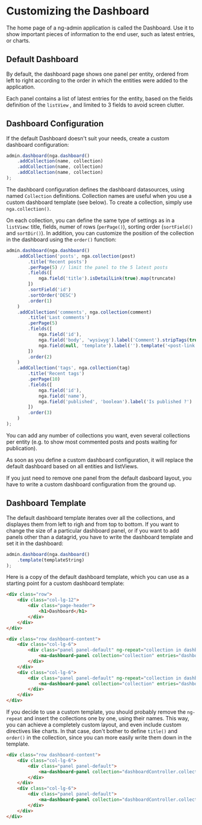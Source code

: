 # Customizing the Dashboard

The home page of a ng-admin application is called the Dashboard. Use it to show important pieces of information to the end user, such as latest entries, or charts.

## Default Dashboard

By default, the dashboard page shows one panel per entity, ordered from left to right according to the order in which the entities were added to the application.

Each panel contains a list of latest entries for the entity, based on the fields definition of the `listView` , and limited to 3 fields to avoid screen clutter.

## Dashboard Configuration

If the default Dashboard doesn't suit your needs, create a custom dashboard configuration:

```js
admin.dashboard(nga.dashboard()
    .addCollection(name, collection)
    .addCollection(name, collection)
    .addCollection(name, collection)
);
```

The dashboard configuration defines the dashboard datasources, using named `Collection` definitions. Collection names are useful when you use a custom dashboard template (see below). To create a collection, simply use `nga.collection()`. 

On each collection, you can define the same type of settings as in a `listView`: title, fields, numer of rows (`perPage()`), sorting order (`sortField()` and `sortDir()`). In addition, you can customize the position of the collection in the dashboard using the `order()` function:

```js
admin.dashboard(nga.dashboard()
    .addCollection('posts', nga.collection(post)
        .title('Recent posts')
        .perPage(5) // limit the panel to the 5 latest posts
        .fields([
            nga.field('title').isDetailLink(true).map(truncate)
        ])
        .sortField('id')
        .sortOrder('DESC')
        .order(1)
    )
    .addCollection('comments', nga.collection(comment)
        .title('Last comments')
        .perPage(5)
        .fields([
            nga.field('id'),
            nga.field('body', 'wysiwyg').label('Comment').stripTags(true).map(truncate),
            nga.field(null, 'template').label('').template('<post-link entry="entry"></post-link>') // you can use custom directives, too
        ])
        .order(2)
    )
    .addCollection('tags', nga.collection(tag)
        .title('Recent tags')
        .perPage(10)
        .fields([
            nga.field('id'),
            nga.field('name'),
            nga.field('published', 'boolean').label('Is published ?')
        ])
        .order(3)
    )
);
```

You can add any number of collections you want, even several collections per entity (e.g. to show most commented posts and posts waiting for publication).

As soon as you define a custom dashboard configuration, it will replace the default dashboard based on all entities and listViews.

If you just need to remove one panel from the default dasboard layout, you have to write a custom dashboard configuration from the ground up.

## Dashboard Template

The default dashboard template iterates over all the collections, and displayes them from left to righ and from top to bottom. If you want to change the size of a particular dashboard panel, or if you want to add panels other than a datagrid, you have to write the dashboard template and set it in the dashboard:

```js
admin.dashboard(nga.dashboard()
    .template(templateString)
);
```

Here is a copy of the default dashboard template, which you can use as a starting point for a custom dashboard template:

```html
<div class="row">
    <div class="col-lg-12">
        <div class="page-header">
            <h1>Dashboard</h1>
        </div>
    </div>
</div>

<div class="row dashboard-content">
    <div class="col-lg-6">
        <div class="panel panel-default" ng-repeat="collection in dashboardController.collections | orderElement" ng-if="$even">
            <ma-dashboard-panel collection="collection" entries="dashboardController.entries[collection.name()]"></ma-dashboard-panel>
        </div>
    </div>
    <div class="col-lg-6">
        <div class="panel panel-default" ng-repeat="collection in dashboardController.collections | orderElement" ng-if="$odd">
            <ma-dashboard-panel collection="collection" entries="dashboardController.entries[collection.name()]"></ma-dashboard-panel>
        </div>
    </div>
</div>
```

If you decide to use a custom template, you should probably remove the `ng-repeat` and insert the collections one by one, using their names. This way, you can achieve a completely custom layout, and even include custom directives like charts. In that case, don't bother to define `title()` and `order()` in the collection, since you can more easily write them down in the template.

```html
<div class="row dashboard-content">
    <div class="col-lg-6">
        <div class="panel panel-default">
            <ma-dashboard-panel collection="dashboardController.collections.posts" entries="dashboardController.entries[dashboardController.collections.posts.name()]"></ma-dashboard-panel>
        </div>
    </div>
    <div class="col-lg-6">
        <div class="panel panel-default">
            <ma-dashboard-panel collection="dashboardController.collections.comments" entries="dashboardController.entries[dashboardController.collections.comments.name()]"></ma-dashboard-panel>
        </div>
    </div>
</div>

```

